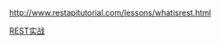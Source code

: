 <http://www.restapitutorial.com/lessons/whatisrest.html>

[REST实战](book.douban.com/subject/6854551/)